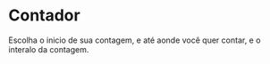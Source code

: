 # Contador
 Escolha o inicio de sua contagem, e até aonde você quer contar, e o interalo da contagem.
